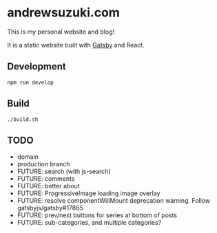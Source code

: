 # andrewsuzuki.com

This is my personal website and blog!

It is a static website built with [Gatsby](https://www.gatsbyjs.org/) and React.

## Development

```
npm run develop
```

## Build

```
./build.sh
```

## TODO

- domain
- production branch
- FUTURE: search (with js-search)
- FUTURE: comments
- FUTURE: better about
- FUTURE: ProgressiveImage loading image overlay
- FUTURE: resolve componentWillMount deprecation warning. Follow gatsbyjs/gatsby#17865
- FUTURE: prev/next buttons for series at bottom of posts
- FUTURE: sub-categories, and multiple categories?
